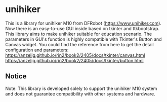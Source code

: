 # unihiker
This is a library for unihiker M10 from DFRobot (https://www.unihiker.com). Now there is an easy-to-use GUI inside based on tkinter and ttkbootstrap. This library aims to make unihiker suitable for education scenario.
The parameters in GUI's function is highly compatible with Tkinter's Button and Canvas widget. You could find the reference from here to get the detail configuration and parameters:
https://anzeljg.github.io/rin2/book2/2405/docs/tkinter/canvas.html
https://anzeljg.github.io/rin2/book2/2405/docs/tkinter/button.html

## Notice

Note: This library is developed solely to support the unihiker M10 system and does not guarantee compatibility with other systems and hardware.
